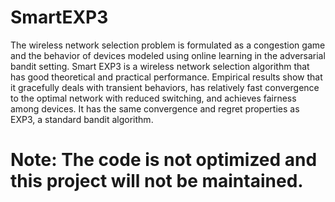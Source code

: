 # SmartEXP3
The wireless network selection problem is formulated as a congestion game and the behavior of devices modeled using online learning in the adversarial bandit setting. Smart EXP3 is a wireless network selection algorithm that has good theoretical and practical performance. Empirical results show that it gracefully deals with transient behaviors, has relatively fast convergence to the optimal network with reduced switching, and achieves fairness among devices. It has the same convergence and regret properties as EXP3, a standard bandit algorithm.

# Note: The code is not optimized and this project will not be maintained.

